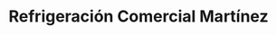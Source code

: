 ---
title: "Refrigeración Comercial Martínez"
url: /posadas/refrigeracion-comercial-martinez/
shop: general
---